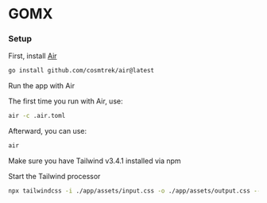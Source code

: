 # GOMX

### Setup
First, install [Air](https://github.com/cosmtrek/air)
```bash
go install github.com/cosmtrek/air@latest
```
Run the app with Air

The first time you run with Air, use:
```bash
air -c .air.toml
```
Afterward, you can use:
```bash
air
```
Make sure you have Tailwind v3.4.1 installed via npm

Start the Tailwind processor
```bash
npx tailwindcss -i ./app/assets/input.css -o ./app/assets/output.css --watch
```